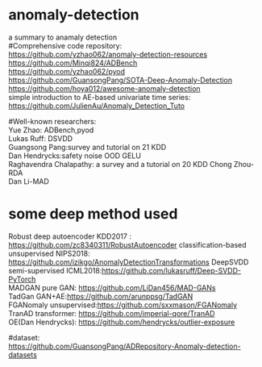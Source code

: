 # anomaly-detection
a summary to anamaly detection  
#Comprehensive code repository:  
https://github.com/yzhao062/anomaly-detection-resources  
https://github.com/Minqi824/ADBench  
https://github.com/yzhao062/pyod  
https://github.com/GuansongPang/SOTA-Deep-Anomaly-Detection  
https://github.com/hoya012/awesome-anomaly-detection  
simple introduction to AE-based univariate time series: https://github.com/JulienAu/Anomaly_Detection_Tuto  

#Well-known researchers:  
Yue Zhao: ADBench,pyod  
Lukas Ruff: DSVDD  
Guangsong Pang:survey and tutorial on 21 KDD  
Dan Hendrycks:safety noise OOD GELU  
Raghavendra Chalapathy: a survey  and a tutorial on 20 KDD
Chong Zhou-RDA    
Dan Li-MAD  

# some deep method  used 
Robust deep autoencoder KDD2017 : https://github.com/zc8340311/RobustAutoencoder
classification-based unsupervised NIPS2018: https://github.com/izikgo/AnomalyDetectionTransformations
DeepSVDD semi-supervised ICML2018:https://github.com/lukasruff/Deep-SVDD-PyTorch  
MADGAN pure GAN: https://github.com/LiDan456/MAD-GANs   
TadGan GAN+AE:https://github.com/arunppsg/TadGAN  
FGANomaly unsupervised:https://github.com/sxxmason/FGANomaly  
TranAD transformer: https://github.com/imperial-qore/TranAD  
OE(Dan Hendrycks): https://github.com/hendrycks/outlier-exposure  

#dataset:  
https://github.com/GuansongPang/ADRepository-Anomaly-detection-datasets


  
